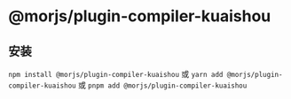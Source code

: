 # @morjs/plugin-compiler-kuaishou

## 安装

`npm install @morjs/plugin-compiler-kuaishou`
或
`yarn add @morjs/plugin-compiler-kuaishou`
或
`pnpm add @morjs/plugin-compiler-kuaishou`

